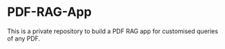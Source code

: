 # PDF-RAG-App
This is a private repository to build a PDF RAG app for customised queries of any PDF.
